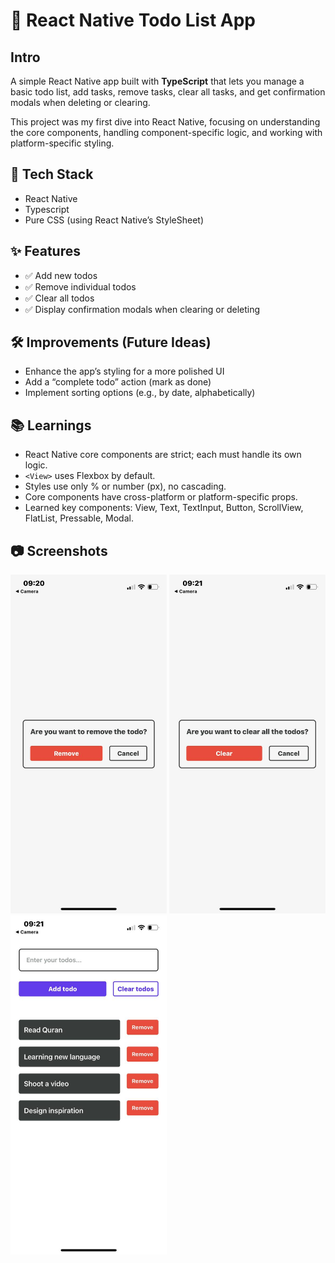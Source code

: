 # 📱 React Native Todo List App

## Intro
A simple React Native app built with **TypeScript** that lets you manage a basic todo list, add tasks, remove tasks, clear all tasks, and get confirmation modals when deleting or clearing.

This project was my first dive into React Native, focusing on understanding the core components, handling component-specific logic, and working with platform-specific styling.

## 🚀 Tech Stack
- React Native
- Typescript
- Pure CSS (using React Native’s StyleSheet)

## ✨ Features
- ✅ Add new todos
- ✅ Remove individual todos
- ✅ Clear all todos
- ✅ Display confirmation modals when clearing or deleting

## 🛠️ Improvements (Future Ideas)
- Enhance the app’s styling for a more polished UI
- Add a “complete todo” action (mark as done)
- Implement sorting options (e.g., by date, alphabetically)

## 📚 Learnings
- React Native core components are strict; each must handle its own logic.
- `<View>` uses Flexbox by default.
- Styles use only % or number (px), no cascading.
- Core components have cross-platform or platform-specific props.
- Learned key components: View, Text, TextInput, Button, ScrollView, FlatList, Pressable, Modal.

## 📷 Screenshots
<div>
    <img src="./assets/app_preview/photo_5825813551942584501_y.jpg" width="250"/>
    <img src="./assets/app_preview/photo_5825813551942584502_y.jpg" width="250"/>
    <img src="./assets/app_preview/photo_5825813551942584503_y.jpg" width="250"/>
</div>